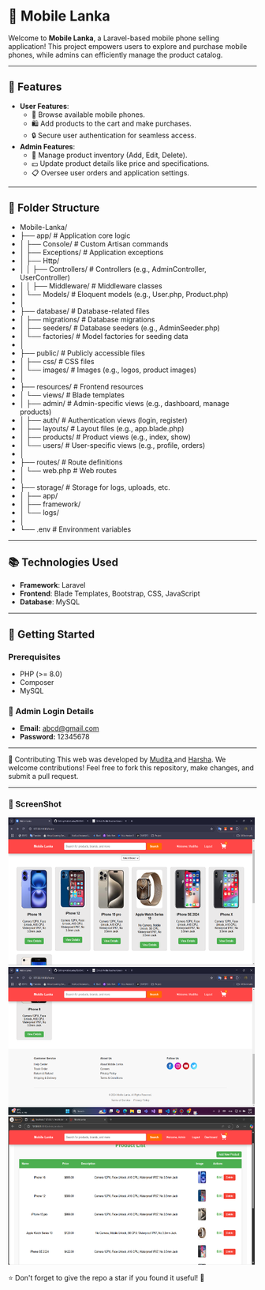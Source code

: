 # 📱 Mobile Lanka

Welcome to **Mobile Lanka**, a Laravel-based mobile phone selling application! This project empowers users to explore and purchase mobile phones, while admins can efficiently manage the product catalog.

---

## 🌟 Features

- **User Features**:
  - 🛒 Browse available mobile phones.
  - 🛍️ Add products to the cart and make purchases.
  - 🔒 Secure user authentication for seamless access.
- **Admin Features**:
  - 🔧 Manage product inventory (Add, Edit, Delete).
  - 💵 Update product details like price and specifications.
  - 📋 Oversee user orders and application settings.

---

## 🌟 Folder Structure

 - Mobile-Lanka/
 - ├── app/                            # Application core logic
 - │   ├── Console/                    # Custom Artisan commands
 - │   ├── Exceptions/                 # Application exceptions
 - │   ├── Http/
 - │   │   ├── Controllers/            # Controllers (e.g., AdminController, UserController)
 - │   │   ├── Middleware/             # Middleware classes
 - │   └── Models/                     # Eloquent models (e.g., User.php, Product.php)
 - │
 - ├── database/                       # Database-related files
 - │   ├── migrations/                 # Database migrations
 - │   ├── seeders/                    # Database seeders (e.g., AdminSeeder.php)
 - │   └── factories/                  # Model factories for seeding data
 - │
 - ├── public/                         # Publicly accessible files
 - │   ├── css/                        # CSS files
 - │   └── images/                     # Images (e.g., logos, product images)
 - │
 - ├── resources/                      # Frontend resources
 - │   └── views/                      # Blade templates
 - │       ├── admin/                  # Admin-specific views (e.g., dashboard, manage products)
 - │       ├── auth/                   # Authentication views (login, register)
 - │       ├── layouts/                # Layout files (e.g., app.blade.php)
 - │       ├── products/               # Product views (e.g., index, show)
 - │       └── users/                  # User-specific views (e.g., profile, orders)
 - │
 - ├── routes/                         # Route definitions
 - │   └── web.php                     # Web routes
 - │ 
 - ├── storage/                        # Storage for logs, uploads, etc.
 - │   ├── app/
 - │   ├── framework/
 - │   └── logs/
 - │
 - └── .env                            # Environment variables

---

## 📚 Technologies Used

- **Framework**: Laravel
- **Frontend**: Blade Templates, Bootstrap, CSS, JavaScript
- **Database**: MySQL

---

## 🚀 Getting Started

### Prerequisites

- PHP (>= 8.0)
- Composer
- MySQL

### 🔑 Admin Login Details
- **Email:** abcd@gmail.com
- **Password:** 12345678

----

🤝 Contributing
This web was developed by <a href="https://www.linkedin.com/in/mudithasasanka7/"> Mudita </a> and <a href="https://www.linkedin.com/in/harsha-hewa-maddumage-52520a1ba/">Harsha</a>. We welcome contributions! Feel free to fork this repository, make changes, and submit a pull request.


---

### 🔑 ScreenShot
<img src="Mobile Lanka Web System/public/images/11.png" alt="Home Page Screenshot" width="500" height="300"/>
<img src="Mobile Lanka Web System/public/images/12.png" alt="Home Page Screenshot" width="500" height="300"/>
<img src="Mobile Lanka Web System/public/images/13.png" alt="Home Page Screenshot" width="500" height="300"/>

⭐ Don't forget to give the repo a star if you found it useful! 🌟
